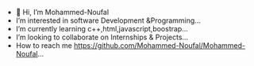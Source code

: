 - 👋 Hi, I’m Mohammed-Noufal
-  I’m interested in software Development &Programming...
-  I’m currently learning c++,html,javascript,boostrap...
-  I’m looking to collaborate on Internships & Projects...
-  How to reach me https://github.com/Mohammed-Noufal/Mohammed-Noufal...


<!---
Mohammed-Noufal/Mohammed-Noufal is a ✨ special ✨ repository because its `README.md` (this file) appears on your GitHub profile.
You can click the Preview link to take a look at your changes.
--->

